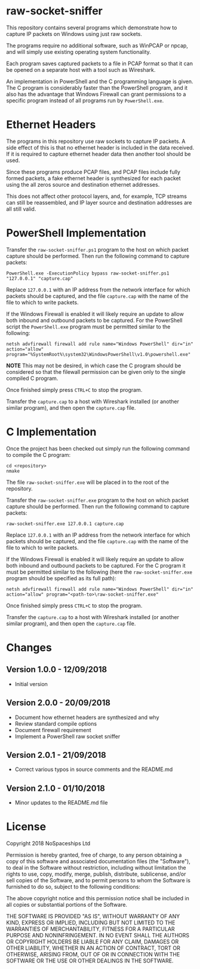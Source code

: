 
# raw-socket-sniffer

This repository contains several programs which demonstrate how to capture IP
packets on Windows using just raw sockets.

The programs require no additional software, such as WinPCAP or npcap, and will
simply use existing operating system functionality.

Each program saves captured packets to a file in PCAP format so that it can be
opened on a separate host with a tool such as Wireshark.

An implementation in PowerShell and the C programming language is given.  The
C program is considerably faster than the PowerShell program, and it also has
the advantage that Windows Firewall can grant permissions to a specific program
instead of all programs run by `PowerShell.exe`.

# Ethernet Headers

The programs in this repository use raw sockets to capture IP packets.  A side
effect of this is that no ethernet header is included in the data received.  If
it is required to capture ethernet header data then another tool should be used.

Since these programs produce PCAP files, and PCAP files include fully formed
packets, a fake ethernet header is synthesized for each packet using the all
zeros source and destination ethernet addresses.

This does not affect other protocol layers, and, for example, TCP streams
can still be reassembled, and IP layer source and destination addresses are
all still valid.

# PowerShell Implementation

Transfer the `raw-socket-sniffer.ps1` program to the host on which packet
capture should be performed.  Then run the following command to capture packets:

    PowerShell.exe -ExecutionPolicy bypass raw-socket-sniffer.ps1 "127.0.0.1" "capture.cap"

Replace `127.0.0.1` with an IP address from the network interface for which
packets should be captured, and the file `capture.cap` with the name of the
file to which to write packets.

If the Windows Firewall is enabled it will likely require an update to allow
both inbound and outbound packets to be captured.  For the PowerShell script
the `PowerShell.exe` program must be permitted similar to the following:

    netsh advfirewall firewall add rule name="Windows PowerShell" dir="in" action="allow" program="%SystemRoot%\system32\WindowsPowerShell\v1.0\powershell.exe"

**NOTE** This may not be desired, in which case the C program should be
considered so that the filewall permission can be given only to the single
compiled C program.

Once finished simply press `CTRL+C` to stop the program.

Transfer the `capture.cap` to a host with Wireshark installed (or another
similar program), and then open the `capture.cap` file.

# C Implementation

Once the project has been checked out simply run the following command to
compile the C program:

    cd <repository>
    nmake

The file `raw-socket-sniffer.exe` will be placed in to the root of the
repository.

Transfer the `raw-socket-sniffer.exe` program to the host on which packet
capture should be performed.  Then run the following command to capture packets:

    raw-socket-sniffer.exe 127.0.0.1 capture.cap

Replace `127.0.0.1` with an IP address from the network interface for which
packets should be captured, and the file `capture.cap` with the name of the
file to which to write packets.

If the Windows Firewall is enabled it will likely require an update to allow
both inbound and outbound packets to be captured.  For the C program it must be
permitted similar to the following (here the `raw-socket-sniffer.exe` program
should be specified as its full path):

    netsh advfirewall firewall add rule name="Windows PowerShell" dir="in" action="allow" program="<path-to>\raw-socket-sniffer.exe"

Once finished simply press `CTRL+C` to stop the program.

Transfer the `capture.cap` to a host with Wireshark installed (or another
similar program), and then open the `capture.cap` file.

# Changes

## Version 1.0.0 - 12/09/2018

 * Initial version

## Version 2.0.0 - 20/09/2018

 * Document how ethernet headers are synthesized and why
 * Review standard compile options
 * Document firewall requirement
 * Implement a PowerShell raw socket sniffer

## Version 2.0.1 - 21/09/2018

 * Correct various typos in source comments and the README.md

## Version 2.1.0 - 01/10/2018

 * Minor updates to the README.md file

# License

Copyright 2018 NoSpaceships Ltd

Permission is hereby granted, free of charge, to any person obtaining a copy of
this software and associated documentation files (the "Software"), to deal in
the Software without restriction, including without limitation the rights to
use, copy, modify, merge, publish, distribute, sublicense, and/or sell copies
of the Software, and to permit persons to whom the Software is furnished to do
so, subject to the following conditions:

The above copyright notice and this permission notice shall be included in all
copies or substantial portions of the Software.

THE SOFTWARE IS PROVIDED "AS IS", WITHOUT WARRANTY OF ANY KIND, EXPRESS OR
IMPLIED, INCLUDING BUT NOT LIMITED TO THE WARRANTIES OF MERCHANTABILITY,
FITNESS FOR A PARTICULAR PURPOSE AND NONINFRINGEMENT. IN NO EVENT SHALL THE
AUTHORS OR COPYRIGHT HOLDERS BE LIABLE FOR ANY CLAIM, DAMAGES OR OTHER
LIABILITY, WHETHER IN AN ACTION OF CONTRACT, TORT OR OTHERWISE, ARISING FROM,
OUT OF OR IN CONNECTION WITH THE SOFTWARE OR THE USE OR OTHER DEALINGS IN THE
SOFTWARE.
